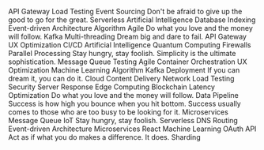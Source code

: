 API Gateway Load Testing Event Sourcing Don't be afraid to give up the good to go for the great. Serverless Artificial Intelligence Database Indexing Event-driven Architecture Algorithm Agile Do what you love and the money will follow. Kafka
Multi-threading Dream big and dare to fail. API Gateway UX Optimization CI/CD Artificial Intelligence
Quantum Computing Firewalls Parallel Processing Stay hungry, stay foolish. Simplicity is the ultimate sophistication. Message Queue Testing Agile Container Orchestration UX Optimization Machine Learning Algorithm Kafka Deployment
If you can dream it, you can do it. Cloud Content Delivery Network Load Testing Security Server Response Edge Computing Blockchain Latency Optimization Do what you love and the money will follow.
Data Pipeline Success is how high you bounce when you hit bottom. Success usually comes to those who are too busy to be looking for it. Microservices Message Queue IoT
Stay hungry, stay foolish. Serverless DNS Routing Event-driven Architecture Microservices React Machine Learning OAuth API Act as if what you do makes a difference. It does. Sharding
